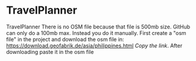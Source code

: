 # TravelPlanner
 TravelPlanner
There is no OSM file because that file is 500mb size. GitHub can only do a 100mb max. Instead you do it manually. First create a "osm file" in the project and download the osm file in: https://download.geofabrik.de/asia/philippines.html *Copy the link*. After downloading paste it in the osm file
